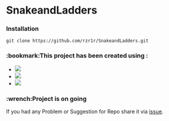 <h1>SnakeandLadders<h3>
<h3>Installation</h3>
 
   <pre><code>git clone https://github.com/rzr1r/SnakeandLadders.git</code></pre>
  
<h3>:bookmark:This project has been created using :</h3>
<ul>
<li><a href= 'https://www.w3schools.com/html/default.asp' target="_blank"><img src="https://img.shields.io/badge/HTML5-E34F26?style=for-the-badge&logo=html5&logoColor=white"/></a></li>
<li><a href= 'https://www.w3schools.com/css/' target="_blank"><img src="https://img.shields.io/badge/CSS3-1572B6?style=for-the-badge&logo=css3&logoColor=white"></a></li>
<li><a href= 'https://www.w3schools.com/js/' target="_blank"><img src="https://img.shields.io/badge/JavaScript-323330?style=for-the-badge&logo=javascript&logoColor=F7DF1E"/></a></li>
</ul>
<h3>:wrench:Project is on going </h3>
If you had any Problem or Suggestion for Repo share it via <a href= 'https://github.com/rzr1r/SnakeandLadders/issues'>issue</a>.

